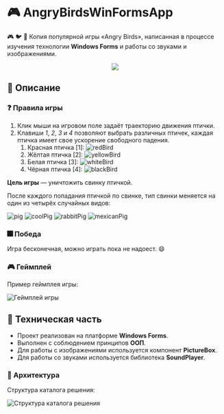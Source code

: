 # 🎮 AngryBirdsWinFormsApp
🎮 :bird: :pig: Копия популярной игры «Angry Birds», написанная в процессе изучения технологии **Windows Forms** и работы со звуками и изображениями. 

<div align="center"><img src="https://github.com/snikitin-de/AngryBirdsWinFormsApp/assets/25394427/c85317dd-02d7-4df7-89a6-228cfd905dc5"></div>

## 📄 Описание

### :question: Правила игры

1. Клик мыши на игровом поле задаёт траекторию движения птички.
2. Клавиши _1_, _2_, _3_ и _4_ позволяют выбрать различных птичек, каждая птичка имеет свое ускорение свободного падения.  
   1. Красная птичка [1]: ![redBird](https://github.com/snikitin-de/AngryBirdsWinFormsApp/assets/25394427/9584db61-0b2d-47ba-b7ff-0b3c52b7ad4c)
   2. Жёлтая птичка [2]: ![yellowBird](https://github.com/snikitin-de/AngryBirdsWinFormsApp/assets/25394427/9c78a44c-726e-460f-807c-51c9d2f08584)
   3. Белая птичка [3]: ![whiteBird](https://github.com/snikitin-de/AngryBirdsWinFormsApp/assets/25394427/bede4f70-ac22-47b2-8c0c-dae8fa829f51)
   4. Чёрная птичка [4]: ![blackBird](https://github.com/snikitin-de/AngryBirdsWinFormsApp/assets/25394427/c56eae06-43c9-49ab-a0ef-65d730dd94ec)

**Цель игры** — уничтожить свинку птичкой.

После каждого попадания птичкой по свинке, тип свинки меняется на один из четырёх случайных видов:

![pig](https://github.com/snikitin-de/AngryBirdsWinFormsApp/assets/25394427/eaf23e00-054e-44c8-97e5-1ed0b8ac6446)
![coolPig](https://github.com/snikitin-de/AngryBirdsWinFormsApp/assets/25394427/9c652085-b846-4d94-b644-1e195ac2324b)
![rabbitPig](https://github.com/snikitin-de/AngryBirdsWinFormsApp/assets/25394427/9b70f961-f3be-43ed-a53b-ceb0f799cfe4)
![mexicanPig](https://github.com/snikitin-de/AngryBirdsWinFormsApp/assets/25394427/078f4f0e-2a24-4702-8fc3-a7af17ceafde)

### :fireworks: Победа

Игра бесконечная, можно играть пока не надоест. :smile:

### 🎮 Геймплей

Пример геймплея игры:

![Геймплей игры](https://github.com/snikitin-de/AngryBirdsWinFormsApp/assets/25394427/5e0d5168-79fe-4c31-b58c-93dec8b3e02b)

## 🔧 Техническая часть

* Проект реализован на платформе **Windows Forms**.
* Выполнен с соблюдением принципов **ООП**.
* Для работы с изображениями используется компонент **PictureBox**.
* Для работы со звуками используется библиотека **SoundPlayer**.

### 🧩 Архитектура

Структура каталога решения:

![Структура каталога решения](https://github.com/snikitin-de/AngryBirdsWinFormsApp/assets/25394427/f6857dba-8175-4a49-a621-e1818ad13c96)

